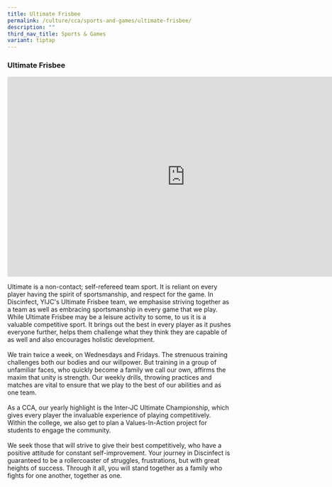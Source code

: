 ```yaml
---
title: Ultimate Frisbee
permalink: /culture/cca/sports-and-games/ultimate-frisbee/
description: ""
third_nav_title: Sports & Games
variant: tiptap
---
```

<h3><strong>Ultimate Frisbee</strong></h3><div class="iframe-wrapper"><iframe height="450" width="800" allowfullscreen="true" frameborder="0" src="https://www.youtube.com/embed/xwi_5_BQcrE"></iframe></div><p>Ultimate is a non-contact; self-refereed team sport. It is reliant on every player having the spirit of sportsmanship, and respect for the game. In Discinfect, YIJC's Ultimate Frisbee team, we emphasise striving together as a team as well as embracing sportsmanship in every game that we play. While Ultimate Frisbee may be a leisure activity to some, to us it is a valuable competitive sport. It brings out the best in every player as it pushes everyone further, helps them challenge what they think they are capable of as well and also encourages holistic development. <br><br>We train twice a week, on Wednesdays and Fridays. The strenuous training challenges both our bodies and our willpower. But training in a group of unfamiliar faces, who quickly become a family we call our own, affirms the maxim that unity is strength. Our weekly drills, throwing practices and matches are vital to ensure that we play to the best of our abilities and as one team. <br><br>As a CCA, our yearly highlight is the Inter-JC Ultimate Championship, which gives every player the invaluable experience of playing competitively. Within the college, we also get to plan a Values-In-Action project for students to engage the community. <br><br>We seek those that will strive to give their best competitively, who have a positive attitude for constant self-improvement. Your journey in Discinfect is guaranteed to be a rollercoaster of struggles, frustrations, but with great heights of success. Through it all, you will stand together as a family who fights for one another, together as one.</p>